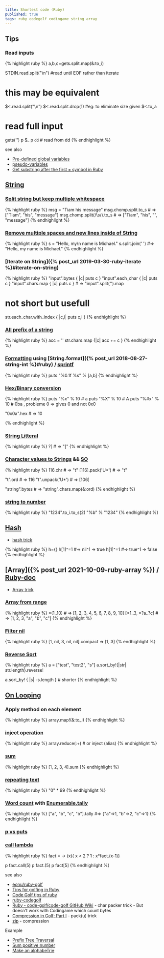 ```yaml
---
title: Shortest code (Ruby)
published: true
tags: ruby codegolf codingame string array
---
```

## Tips
### Read inputs
{% highlight ruby %}
a,b,c=gets.split.map(&:to_i)

STDIN.read.split("\n") #read until EOF rather than iterate
# this may be equivalent
$<.read.split("\n")
$<.read.split.drop(1) #eg: to eliminate size given
$<.to_a

# read full input
gets('')
p $_
p `dd` # read from dd
{% endhighlight %}

see also
- [Pre-defined global variables](https://rubyreferences.github.io/rubyref/language/globals.html)
- [pseudo-variables](https://www.zenspider.com/ruby/quickref.html#pseudo-variables)
- [Get substring after the first = symbol in Ruby](https://stackoverflow.com/questions/14073743/get-substring-after-the-first-symbol-in-ruby)

## [String](https://ruby-doc.org/core-3.0.1/String.html)
### [Split string but keep multiple whitespace](https://stackoverflow.com/questions/46135748/ruby-split-string-but-keep-multiple-whitespace)
{% highlight ruby %}
msg = "Tiam his  message"
msg.chomp.split.to_s            # => ["Tiam", "his", "message"]
msg.chomp.split(/\s/).to_s		# => ["Tiam", "his", "", "message"]
{% endhighlight %}

### [Remove multiple spaces and new lines inside of String](https://stackoverflow.com/questions/7106964/remove-multiple-spaces-and-new-lines-inside-of-string)
{% highlight ruby %}
s = "Hello, my\n       name is Michael."
s.split.join(' ') #=> "Hello, my name is Michael."
{% endhighlight %}

### [Iterate on String]({% post_url 2019-03-30-ruby-iterate %}#iterate-on-string)
{% highlight ruby %}
"input".bytes     { |c| puts c }
"input".each_char { |c| puts c }
"input".chars.map { |c| puts c }	# => "input".split('').map

# not short but usefull
str.each_char.with_index { |c,i| puts c,i }
{% endhighlight %}

### [All prefix of a string](https://stackoverflow.com/a/18078171/51386)

{% highlight ruby %}
acc = ''
str.chars.map {|c| acc += c }
{% endhighlight %}

### [Formatting](https://www.rubyguides.com/2012/01/ruby-string-formatting/) using [String.format]({% post_url 2018-08-27-string-int %}#ruby) / [sprintf](https://ruby-doc.org/core-2.0.0/Kernel.html#method-i-sprintf)
{% highlight ruby %}
puts "%0.1f %s" % [a,b]
{% endhighlight %}

### [Hex/Binary conversion](https://docs.ruby-lang.org/en/3.0/String.html#method-i-hex)
{% highlight ruby %}
puts "%x" % 10 # a
puts "%X" % 10 # A
puts "%#x" % 10 # 0ba , probleme 0 => gives 0 and not 0x0

"0x0a".hex  # => 10

{% endhighlight %}

### [String Litteral](https://docs.ruby-lang.org/en/master/syntax/literals_rdoc.html#label-String+Literals)
{% highlight ruby %}
?[          # => "["
{% endhighlight %}

### [Character values to Strings](https://makandracards.com/makandra/40838-ruby-converting-utf-8-codepoints-to-characters) && [SO](https://stackoverflow.com/questions/143822/ruby-character-to-ascii-from-a-string)
{% highlight ruby %}
116.chr          # => "t"
[116].pack('U*') # => "t"

"t".ord          # => 116
"t".unpack('U*') # => [106]

"string".bytes   # =>  "string".chars.map(&:ord)
{% endhighlight %}

### [string to number](https://notes.dt.in.th/RubyCodeGolfingTricks)

{% highlight ruby %}
"1234".to_i.to_s(2)
"%b" % "1234"
{% endhighlight %}

## [Hash](https://ruby-doc.org/core-3.1.2/Hash.html)
- [hash trick](https://github.com/siman-man/ruby-golf-style-guide#hash)

{% highlight ruby %}
h={}
h[1]^=1 #=> nil^1  -> true
h[1]^=1 #=> true^1 -> false
{% endhighlight %}

## [Array]({% post_url 2021-10-09-ruby-array %}) / [Ruby-doc](https://ruby-doc.org/core-3.0.1/Array.html)

- [Array trick](https://github.com/siman-man/ruby-golf-style-guide#array)

### [Array from range](https://stackoverflow.com/questions/191329/correct-way-to-populate-an-array-with-a-range-in-ruby/6587096#6587096)
{% highlight ruby %}
*(1..10)         # => [1, 2, 3, 4, 5, 6, 7, 8, 9, 10]
[*1..3, *?a..?c] # => [1, 2, 3, "a", "b", "c"]
{% endhighlight %}

### [Filter nil](https://stackoverflow.com/a/13485482/51386)
{% highlight ruby %}
[1, nil, 3, nil, nil].compact => [1, 3] 
{% endhighlight %}

### [Reverse Sort](https://stackoverflow.com/a/13222883/51386)
{% highlight ruby %}
a = ["test", "test2", "s"]
a.sort_by!{|str| str.length}.reverse!

a.sort_by! { |s| -s.length } # shorter
{% endhighlight %}

## [On Looping](https://codegolf.stackexchange.com/a/156957/119077)
### Apply method on each element
{% highlight ruby %}
array.map!(&:to_i)
{% endhighlight %}

### [inject operation](https://stackoverflow.com/questions/1538789/how-to-sum-array-of-numbers-in-ruby/1538801#1538801)
{% highlight ruby %}
array.reduce(:+)		# or inject (alias)
{% endhighlight %}

### [sum](https://stackoverflow.com/questions/1538789/how-to-sum-array-of-numbers-in-ruby/1539643#1539643)
{% highlight ruby %}
[1, 2, 3, 4].sum
{% endhighlight %}

### [repeating text](https://stackoverflow.com/a/2297020/51386)
{% highlight ruby %}
"0" * 99
{% endhighlight %}

### [Word count](https://stackoverflow.com/a/56673994/51386) with [Enumerable.tally](https://ruby-doc.org/core-3.1.2/Enumerable.html#method-i-tally)
{% highlight ruby %}
["a", "b", "c", "b"].tally #=> {"a"=>1, "b"=>2, "c"=>1}
{% endhighlight %}

### [p vs puts](https://www.rubyguides.com/2018/10/puts-vs-print/)

### [call lambda](https://stackoverflow.com/a/19416173/51386)
{% highlight ruby %}
fact = -> (x){ x < 2 ? 1 : x*fact.(x-1)}

p fact.call(5)
p fact.(5)
p fact[5]
{% endhighlight %}

see also
- [eonu/ruby-golf ](https://github.com/eonu/ruby-golf)
- [Tips for golfing in Ruby](https://codegolf.stackexchange.com/questions/363/tips-for-golfing-in-ruby)
- [Code Golf tips of ruby](https://github.com/siman-man/ruby-golf-style-guide)
- [ruby-codegolf](https://ruby-codegolf.netlify.app/others.html)
- [Ruby - code-golf/code-golf GitHub Wiki](https://github-wiki-see.page/m/code-golf/code-golf/wiki/Ruby) -  char packer trick - But doesn't work with Codingame which count bytes
- [Compression in Golf: Part I](https://www.perlmonks.org/?node_id=995190) - pack(u) trick
- [zip](https://tech-fr.netlify.app/articles/fr518310/index.html) - compression

Example
- [Prefix Tree Traversal](https://codegolf.stackexchange.com/questions/54733/prefix-tree-traversal)
- [Sum positive number](https://www.ruby-forum.com/t/shortest-code/184803)
- [Make an alphabeTrie](https://codegolf.stackexchange.com/questions/170580/make-an-alphabetrie)
